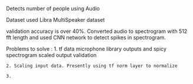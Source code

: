 Detects number of people using Audio

Dataset used Libra MultiSpeaker dataset


validation accuracy is over 40%. Converted audio to spectrogram with 512 fft length and used CNN network to detect spikes in spectrogram.

Problems to solve : 
	1. tf data microphone library outputs and spicy spectrogram scaled output validation

	2. Scaling input data. Presently using tf norm layer to normalize 
	
	3. 
